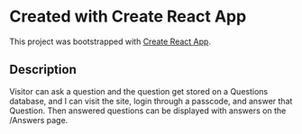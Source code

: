 # Created with Create React App

This project was bootstrapped with [Create React App](https://github.com/facebook/create-react-app).

## Description
Visitor can ask a question and the question get stored on a Questions database, 
and I can visit the site, login through a passcode, and answer that Question. 
Then answered questions can be displayed with answers on the /Answers page.
